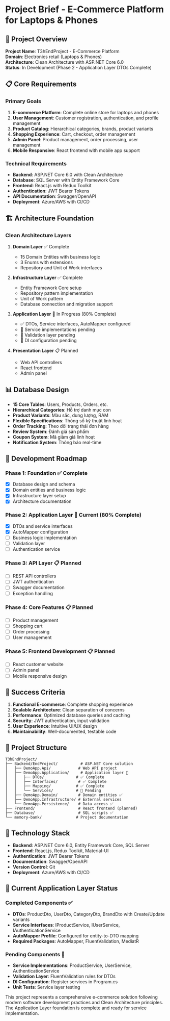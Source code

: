 # Project Brief - E-Commerce Platform for Laptops & Phones

## 🎯 Project Overview
**Project Name**: T3hEndProject - E-Commerce Platform  
**Domain**: Electronics retail (Laptops & Phones)  
**Architecture**: Clean Architecture with ASP.NET Core 6.0  
**Status**: In Development (Phase 2 - Application Layer DTOs Complete)  

## 📋 Core Requirements

### Primary Goals
1. **E-commerce Platform**: Complete online store for laptops and phones
2. **User Management**: Customer registration, authentication, and profile management
3. **Product Catalog**: Hierarchical categories, brands, product variants
4. **Shopping Experience**: Cart, checkout, order management
5. **Admin Panel**: Product management, order processing, user management
6. **Mobile Responsive**: React frontend with mobile app support

### Technical Requirements
- **Backend**: ASP.NET Core 6.0 with Clean Architecture
- **Database**: SQL Server with Entity Framework Core
- **Frontend**: React.js with Redux Toolkit
- **Authentication**: JWT Bearer Tokens
- **API Documentation**: Swagger/OpenAPI
- **Deployment**: Azure/AWS with CI/CD

## 🏗️ Architecture Foundation

### Clean Architecture Layers
1. **Domain Layer** ✅ Complete
   - 15 Domain Entities with business logic
   - 3 Enums with extensions
   - Repository and Unit of Work interfaces

2. **Infrastructure Layer** ✅ Complete
   - Entity Framework Core setup
   - Repository pattern implementation
   - Unit of Work pattern
   - Database connection and migration support

3. **Application Layer** 🔄 In Progress (80% Complete)
   - ✅ DTOs, Service interfaces, AutoMapper configured
   - 🔄 Service implementations pending
   - 🔄 Validation layer pending
   - 🔄 DI configuration pending

4. **Presentation Layer** 📋 Planned
   - Web API controllers
   - React frontend
   - Admin panel

## 📊 Database Design
- **15 Core Tables**: Users, Products, Orders, etc.
- **Hierarchical Categories**: Hỗ trợ danh mục con
- **Product Variants**: Màu sắc, dung lượng, RAM
- **Flexible Specifications**: Thông số kỹ thuật linh hoạt
- **Order Tracking**: Theo dõi trạng thái đơn hàng
- **Review System**: Đánh giá sản phẩm
- **Coupon System**: Mã giảm giá linh hoạt
- **Notification System**: Thông báo real-time

## 🚀 Development Roadmap

### Phase 1: Foundation ✅ Complete
- [x] Database design and schema
- [x] Domain entities and business logic
- [x] Infrastructure layer setup
- [x] Architecture documentation

### Phase 2: Application Layer 🔄 Current (80% Complete)
- [x] DTOs and service interfaces
- [x] AutoMapper configuration
- [ ] Business logic implementation
- [ ] Validation layer
- [ ] Authentication service

### Phase 3: API Layer 📋 Planned
- [ ] REST API controllers
- [ ] JWT authentication
- [ ] Swagger documentation
- [ ] Exception handling

### Phase 4: Core Features 📋 Planned
- [ ] Product management
- [ ] Shopping cart
- [ ] Order processing
- [ ] User management

### Phase 5: Frontend Development 📋 Planned
- [ ] React customer website
- [ ] Admin panel
- [ ] Mobile responsive design

## 🎯 Success Criteria
1. **Functional E-commerce**: Complete shopping experience
2. **Scalable Architecture**: Clean separation of concerns
3. **Performance**: Optimized database queries and caching
4. **Security**: JWT authentication, input validation
5. **User Experience**: Intuitive UI/UX design
6. **Maintainability**: Well-documented, testable code

## 📁 Project Structure
```
T3hEndProject/
├── Backend/EndProject/          # ASP.NET Core solution
│   ├── DemoApp.Api/            # Web API project
│   ├── DemoApp.Application/     # Application layer 🔄
│   │   ├── DTOs/              # ✅ Complete
│   │   ├── Interfaces/         # ✅ Complete
│   │   ├── Mapping/           # ✅ Complete
│   │   └── Services/          # 🔄 Pending
│   ├── DemoApp.Domain/         # Domain entities ✅
│   ├── DemoApp.Infrastructure/ # External services
│   └── DemoApp.Persistence/    # Data access ✅
├── Frontend/                   # React frontend (planned)
├── Database/                   # SQL scripts ✅
└── memory-bank/               # Project documentation
```

## 🔧 Technology Stack
- **Backend**: ASP.NET Core 6.0, Entity Framework Core, SQL Server
- **Frontend**: React.js, Redux Toolkit, Material-UI
- **Authentication**: JWT Bearer Tokens
- **Documentation**: Swagger/OpenAPI
- **Version Control**: Git
- **Deployment**: Azure/AWS with CI/CD

## 🎯 Current Application Layer Status

### Completed Components ✅
- **DTOs**: ProductDto, UserDto, CategoryDto, BrandDto with Create/Update variants
- **Service Interfaces**: IProductService, IUserService, IAuthenticationService
- **AutoMapper Profile**: Configured for entity-to-DTO mapping
- **Required Packages**: AutoMapper, FluentValidation, MediatR

### Pending Components 🔄
- **Service Implementations**: ProductService, UserService, AuthenticationService
- **Validation Layer**: FluentValidation rules for DTOs
- **DI Configuration**: Register services in Program.cs
- **Unit Tests**: Service layer testing

This project represents a comprehensive e-commerce solution following modern software development practices and Clean Architecture principles. The Application Layer foundation is complete and ready for service implementation.
